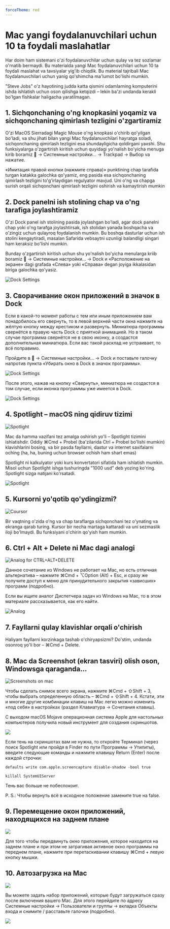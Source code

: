 ```yaml
---
forceTheme: red
---
```


# Mac yangi foydalanuvchilari uchun 10 ta foydali maslahatlar

Har doim ham sistemani o'zi foydalanuvchilar uchun qulay va tez sozlamar o'rnatib bermaydi. Bu materialda yangi Mac foydalanuvchilari uchun 10 ta foydali maslahat va tavsiyalar yig'ib chiqdik. Bu material tajribali Mac foydalanuvchilari uchun yanig qo'shimcha ma'lumot bo'lishi mumkin.

"Steve Jobs" o'z hayotining judda katta qismini odamlarning komputerini ishda ishlatish uchun oson qilishga ketqizdi – lekin ba'zi undanda kerakli bo'lgan fishkalar haligacha yaratilmagan.

## 1. Sichqonchaning o'ng knopkasini yoqamiz va sichqonchaning qimirlash tezligini o'zgartiramiz
O'zi MacOS Sierradagi Magic Mouse o'ng knopkasi o'chirib qo'yilgan bo'ladi, va shu jihati bilan yangi Mac foydalanuvchilari hayratga soladi, sichqonchaning qimirlash tezligini esa shundayligicha qoldirgani yaxshi. Shu funksiyalarga o'zgartirish kiritish uchun quyidagi yo'nalish bo'yicha menuga kirib boramiz  → Системные настройки… → Trackpad → Выбор va нажатие.

«Имитация правой кнопки (нажмите справа)» punktining chap tarafida turgan katakka galochka qo'yamiz, eng pasida esa sichqonchaning qimirlash tezligini to'g'irlaydigan regulyator mavjud. Uni o'ng va chapga surish orqali sichqonchani qimirlash tezligini oshirish va kamaytirish mumkin

## 2. Dock panelni ish stolining chap va o'ng tarafiga joylashtiramiz
O'zi Dock panel ish stolining pasida joylashgan bo'ladi, agar dock panelni chap yoki o'ng tarafga joylashtirsak, ish stolidan yanada boshqacha va o'zingiz uchun qulayroq foydalanish mumkin. Bu boshqa dasturlar uchun ish stolini kengaytiradi, masalan Safarida vebsaytni uzunligi balandligi singari ham keraksiz bo'lishi mumkin.

Bunday o'zgartirish kiritish uchun shu yo'nalish bo'yicha menularga kriib boramiz  → Системные настройки… → Dock и «Расположение на экране» dagi grafada «Слева» yoki «Справа» degan joyiga ikkalasidan biriga galochka qo'yasiz.

![Dock Settings](https://u.yablyk.com/2019/02/dock-settings-macos-yablyk.jpg)

## 3. Сворачивание окон приложений в значок в Dock
Если в какой-то момент работы с тем или иным приложением вам понадобилось его свернуть, то в левой верхней части окна нажмите на жёлтую кнопку между крестиком и развернуть. Миниатюра программы свернётся в правую часть Dock с приятной анимацией. Но в таком случае программа свернётся не в свою иконку, а создастся дополнительная миниатюра. Если вас такой расклад не устраивает, то всё поправимо.

Пройдите в  → Системные настройки… → Dock и поставьте галочку напротив пункта «Убирать окно в Dock в значок программы».

![Dock Settings](https://u.yablyk.com/2019/02/dock-settings_macos-yablyk.jpg)

После этого, нажав на кнопку «Свернуть», миниатюра не создастся в том случае, если иконка программы уже имеется в Dock.

![Dock Settings](https://u.yablyk.com/2019/02/dock_settings_macos-yablyk.jpg)

## 4. Spotlight – macOS ning qidiruv tizimi
![Spotlight](https://u.yablyk.com/2018/05/Spotlight-macos.jpg)

Mac da hamma vazifani tez amalga oshirish yo'li – Spotlight tizimini ishlatishdir. Oddiy ⌘Cmd + Probel (ba'zilarida Ctrl + Probel bo'lishi mumkin) klavishlarini bosing, va bir pasda fayllarni, dastur va internet saxifalarni oching (ha, ha, buning uchun browser ochish ham shart emas)

Spotlight ni kalkulyator yoki kurs konvertatori sifatida ham ishlatish mumkin. Misol uchun Spotlight ishga tushuringda "1000 usd" deb yozing ko'ring. Spotlight sizga natijani ko'rsatadi.

![Spotlight](https://u.yablyk.com/2018/05/Spotlight_macos.jpg)

## 5. Kursorni yo'qotib qo'ydingizmi?

![Coursor](https://u.yablyk.com/2015/10/cursor-logo-1.jpg)

Bir vaqtning o'zida o'ng va chap taraflarga sichqonchani tez o'ynating va ekranga qarab turing. Kursor bir necha martaga kattaradi va uni sezmaslik iloji bo'lmaydi. Bu funksiyani o'chirin qo'yish ham mumkin.

## 6. Ctrl + Alt + Delete ni Mac dagi analogi

![Analog for CTRL+ALT+DELETE](https://u.yablyk.com/2015/11/ctrl-alt-delete-on-mac-os-x.jpg)

Данное сочетание из Windows не работает на Mac, но есть отличная альтернатива – нажмите ⌘Cmd + ⌥Option (Alt) + Esc, и сразу же получите доступ к меню для принудительного закрытия «зависших» программ (подробно).

Если вы ищите аналог Диспетчера задач из Windows на Mac, то в этом материале рассказывается, как его найти.

![Analog](https://u.yablyk.com/2019/01/monitoring_system-macos-yablyk.jpg)

## 7. Fayllarni qulay klavishlar orqali o'chirish
Haliyam fayllarni korzinkaga tashab o'chiryapsizmi? Do'stim, undanda osonroq yo'li bor – ⌘Cmd + Delete.

## 8. Mac da Screenshot (ekran tasviri) olish oson, Windowsga qaraganda...
![Screenshots on mac](https://u.yablyk.com/2018/09/how-make-screenshot-on-macos.jpg)

Чтобы сделать снимок всего экрана, нажмите ⌘Cmd + ⇧Shift + 3, чтобы выбрать определенную область – ⌘Cmd + ⇧Shift + 4. Кстати, эти и многие другие комбинации клавиш на Mac легко можно изменить «под себя» в настройках (раздел Клавиатура → Сочетания клавиш).

С выходом macOS Mojave операционная система Apple для настольных компьютеров получила новый инструмент для создания скриншотов.

![](https://u.yablyk.com/2018/09/how-make-screenshot-on-macos-yablyk.jpg)

Если тень на скриншотах вам не нужна, то откройте Терминал (через поиск Spotlight или пройдя в Finder по пути Программы → Утилиты), введите следующие команды и нажмите клавишу Return (Enter) после каждой строчки:

`defaults write com.apple.screencapture disable-shadow -bool true`

`killall SystemUIServer`

Тень вас больше не побеспокоит.

P. S.: Чтобы вернуть всё в исходное положение замените true на false.

## 9. Перемещение окон приложений, находящихся на заднем плане

![](https://u.yablyk.com/2019/02/move-window-macos.gif)

Для того чтобы передвинуть окно приложения, которое находится на заднем плане и при этом не затрагивая активное окно программы на переднем плане, нажмите при перетаскивании клавишу ⌘Cmd + левую кнопку мышки.

## 10. Автозагрузка на Mac

![](https://u.yablyk.com/2015/02/dock-macos.jpg)

Вы можете задать набор приложений, которые будут загружаться сразу после включения вашего Mac. Для этого перейдите по адресу Системные настройки → Пользователи и группы → вкладка Объекты входа и снимите / расставьте галочки (подробно).

![](https://u.yablyk.com/2017/11/startup_app-macos-settings-yablyk.jpg)
